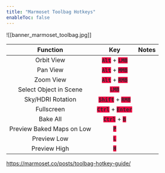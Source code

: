 ```yaml
---
title: "Marmoset Toolbag Hotkeys"
enableToc: false
---
```

<style>
code { color: #2D2D2D; background: #F00342; }
table { margin-left: auto; margin-right: auto; }
</style>
![[banner_marmoset_toolbag.jpg]]


|Function|Key|Notes
|:-:|:-:|:-:
|Orbit View|**`Alt`** + **`LMB`**
|Pan View|**`Alt`** + **`MMB`**
|Zoom View|**`Alt`** + **`RMB`**
|Select Object in Scene|**`LMB`**
|Sky/HDRI Rotation|**`Shift`** + **`RMB`**
|Fullscreen|**`Ctrl`** + **`Enter`**
|Bake All|**`Ctrl`** + **`B`**
|Preview Baked Maps on Low|**`P`**
|Preview Low|**`L`**
|Preview High|**`H`**

https://marmoset.co/posts/toolbag-hotkey-guide/